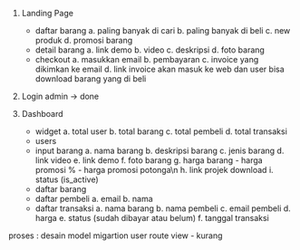 1. Landing Page
    - daftar barang
        a. paling banyak di cari
        b. paling banyak di beli
        c. new produk
        d. promosi barang
    - detail barang
        a. link demo
        b. video
        c. deskripsi
        d. foto barang
    - checkout
        a. masukkan email
        b. pembayaran
        c. invoice yang dikimkan ke email
        d. link invoice akan masuk ke web dan user bisa download barang yang di beli

2. Login admin -> done
3. Dashboard
    - widget
        a. total user
        b. total barang
        c. total pembeli
        d. total transaksi
    - users
    - input barang
        a. nama barang
        b. deskripsi barang
        c. jenis barang
        d. link video
        e. link demo
        f. foto barang
        g. harga barang
            - harga promosi %
            - harga promosi potonga\n
        h. link projek download
        i. status (is_active)
    - daftar barang
    - daftar pembeli
        a. email 
        b. nama
    - daftar transaksi
        a. nama barang
        b. nama pembeli
        c. email pembeli
        d. harga
        e. status (sudah dibayar atau belum)
        f. tanggal transaksi

proses :
desain 
model
migartion
user
route
view - kurang